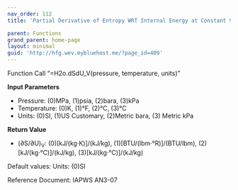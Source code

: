 ```yaml
---
nav_order: 112
title: 'Partial Derivative of Entropy WRT Internal Energy at Constant Volume f(P, T)'

parent: Functions
grand_parent: home-page
layout: minimal
guid: 'http://hfg.wev.mybluehost.me/?page_id=409'
---
```


Function Call “=H2o.dSdU\_V(pressure, temperature, units)”

**Input Parameters**

- Pressure: (0)MPa, (1)psia, (2)bara, (3)kPa
- Temperature: (0)K, (1)°F, (2)°C, (3)°C
- Units: (0)SI, (1)US Customary, (2)Metric bara, (3) Metric kPa

**Return Value**

- (∂S/∂U)<sub>V</sub>: (0)\[kJ/(kg·K)\]/(kJ/kg), (1)\[BTU/(lbm·°R)\]/(BTU/lbm), (2)\[kJ/(kg·°C)\]/(kJ/kg), (3)\[kJ/(kg·°C)\]/(kJ/kg)

Default values: Units: (0)SI

Reference Document: IAPWS AN3-07